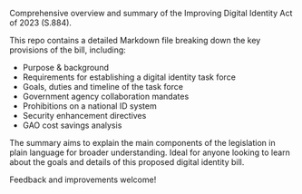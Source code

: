 Comprehensive overview and summary of the Improving Digital Identity Act of 2023 (S.884). 

This repo contains a detailed Markdown file breaking down the key provisions of the bill, including:

- Purpose & background
- Requirements for establishing a digital identity task force
- Goals, duties and timeline of the task force
- Government agency collaboration mandates
- Prohibitions on a national ID system
- Security enhancement directives 
- GAO cost savings analysis

The summary aims to explain the main components of the legislation in plain language for broader understanding. Ideal for anyone looking to learn about the goals and details of this proposed digital identity bill.

Feedback and improvements welcome!
